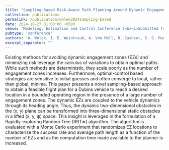 ```yaml
---
title: "Sampling-Based Risk-Aware Path Planning Around Dynamic Engagement Zones"
collection: publications
permalink: /publication/wolek2024sampling-based
date: 2024-10-27 01:00:00 +0500
venue: 'Modeling, Estimation and Control Conference (<b><i>Submitted for Review</i></b>)'
pubtype: 'conference'
authors: 'A. Wolek, I. E. Weintraub, A. Von Moll, D. Casbeer, S. G. Manyam'
excerpt_separator: ""
---
```

Existing methods for avoiding dynamic engagement zones (EZs) and minimizing risk leverage the calculus of variations to obtain optimal paths. While such methods are deterministic, they scale poorly as the number of engagement zones increases. Furthermore, optimal-control based strategies are sensitive to initial guesses and often converge to local, rather than global, minima. This paper presents a novel sampling-based approach to obtain a feasible flight plan for a Dubins vehicle to reach a desired location in a bounded operating region in the presence of a large number of engagement zones. The dynamic EZs are coupled to the vehicle dynamics through its heading angle. Thus, the dynamic two-dimensional obstacles in the (x, y) plane can be transformed into three-dimensional static obstacles in a lifted (x, y, ψ) space. This insight is leveraged in the formulation of a Rapidly-exploring Random Tree (RRT∗) algorithm. The algorithm is evaluated with a Monte Carlo experiment that randomizes EZ locations to characterize the success rate and average path length as a function of the number of EZs and as the computation time made available to the planner is increased.
